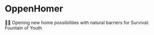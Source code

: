 # OppenHomer
🏴‍☠️ Opening new home possibilities with natural barriers for Survival: Fountain of Youth
